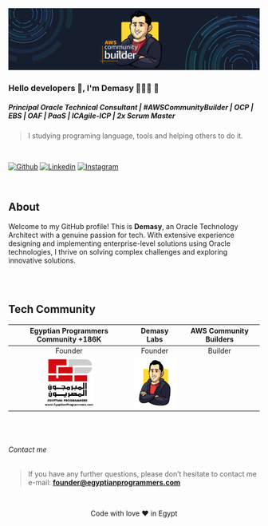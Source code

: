 <!--
<h1 align= "center"><b>Demasy </b></h1>
</br> 
</br>

<img align="right" width="400" height="400" src="https://instagram.feoh3-1.fna.fbcdn.net/v/t51.2885-15/e35/72767618_530543940843085_5872510229440679720_n.jpg?_nc_ht=instagram.feoh3-1.fna.fbcdn.net&_nc_cat=101&_nc_ohc=QePZ0N-eHRoAX_hftNl&oh=08407c6056b3380fc09d01f51ed9729c&oe=5F30A1C4">
-->

<!--
<p align="center">
    <a href="https://twitter.com/demasy"><img src="https://img.shields.io/badge/twitter-%231FA1F1?style=flat&logo=twitter&logoColor=white"/></a>
    <a href="https://www.linkedin.com/in/demasy"><img src="https://img.shields.io/badge/linkedin-%230177B5?style=flat&logo=linkedin&logoColor=white"/></a>
    <a href="https://www.youtube.com/c/demasy"><img src="https://img.shields.io/badge/youtube-%23FF0000?style=flat&logo=youtube&logoColor=white"/></a>
    <a href="https://www.instagram.com/demasy"><img src="https://img.shields.io/badge/instagram-%23E4415F?style=flat&logo=instagram&logoColor=white"/></a>
</p>
-->


 <img src="https://github.com/demasy/demasy/blob/master/images/demasy-aws-community-banner.jpg">

<br>

### Hello developers 👋, I'm Demasy 👨🏻‍💻 🚀

##### Principal Oracle Technical Consultant | #AWSCommunityBuilder | OCP | EBS | OAF | PaaS | ICAgile-ICP | 2x Scrum Master 

> I studying programing language, tools and helping others to do it.

</br>

[![Github](https://img.shields.io/github/followers/demasy?label=Follow&style=social)](https://github.com/demasy)
[![Linkedin](https://img.shields.io/badge/-Ahmed%20Demasy-blue?style=flat-square&logo=linkedin&logoColor=white&link=https://www.linkedin.com/in/demasy/)](https://www.linkedin.com/in/demasy)
[![Instagram](https://img.shields.io/badge/-@demasy_official-red?style=flat-square&logo=instagram&logoColor=white&link=https://www.instagram.com/demasy_official/)](https://www.instagram.com/demasy_official/)

</br>

## About 
Welcome to my GitHub profile! This is **Demasy**, an Oracle Technology Architect with a genuine passion for tech. With extensive experience designing and implementing enterprise-level solutions using Oracle technologies, I thrive on solving complex challenges and exploring innovative solutions.


</br> 
</br>

## Tech Community
| Egyptian Programmers Community +186K | Demasy Labs| AWS Community Builders|
|:---------: | :---------: | :---------:| 
|Founder|Founder|Builder | 
|<a href="https://www.facebook.com/EgyptianProgrammers"><img src="https://github.com/demasy/demasy/blob/master/images/ep_logo.jpg" height="100px"></a> |<a href="https://github.com/demasylabs"><img src="https://github.com/demasy/demasy/blob/master/images/dl_logo.png" height="100px"></a> | |


</br> </br>
###### Contact me
> If you have any further questions, please don’t hesitate to contact me e-mail: **founder@egyptianprogrammers.com**



<!--

</br> </br>
<img align="left" alt="codeSTACKr's Github Stats" src="https://github-readme-stats.vercel.app/api?username=demasy&show_icons=true&hide_border=true" />
-->




<!--
**demasy/demasy** is a ✨ _special_ ✨ repository because its `README.md` (this file) appears on your GitHub profile.

Here are some ideas to get you started:

- 🔭 I’m currently working on ...
- 🌱 I’m currently learning ...
- 👯 I’m looking to collaborate on ...
- 🤔 I’m looking for help with ...
- 💬 Ask me about ...
- 📫 How to reach me: ...
- 😄 Pronouns: ...
- ⚡ Fun fact: ...
-->

</br>

<!--
![Made with love in Egypt](https://madewithlove.now.sh/in?heart=true&template=for-the-badge)
-->
<p align="center">
Code with love ❤️ in Egypt
</p>

